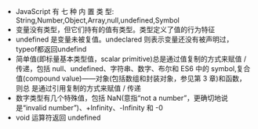 
* JavaScript 有 七 种 内 置 类 型: String,Number,Object,Array,null,undefined,Symbol
* 变量没有类型，但它们持有的值有类型。类型定义了值的行为特征
* undefined 是变量未被复值。undeclared 则表示变量还没有被声明过，typeof都返回undefind
* 简单值(即标量基本类型值，scalar primitive)总是通过值复制的方式来赋值 / 传递，包括 null、undefined、字符串、数字、布尔和 ES6 中的 symbol,复合值(compound value)——对象(包括数组和封装对象，参见第 3 章)和函数，则总 是通过引用复制的方式来赋值 / 传递
* 数字类型有几个特殊值，包括 NaN(意指“not a number”，更确切地说是“invalid number”)、+Infinity、-Infinity 和 -0
* void 运算符返回 undefined
